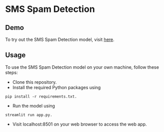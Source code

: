 # SMS Spam Detection



## Demo
To try out the SMS Spam Detection model, visit [here](https://textsafe.streamlit.app/).

## Usage
To use the SMS Spam Detection model on your own machine, follow these steps:

+ Clone this repository.
+ Install the required Python packages using 
```
pip install -r requirements.txt.
```
+ Run the model using 
```
streamlit run app.py.
```
+ Visit localhost:8501 on your web browser to access the web app.

